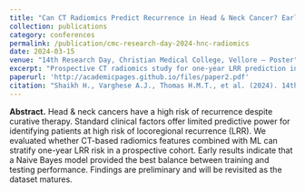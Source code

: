 ```yaml
---
title: "Can CT Radiomics Predict Recurrence in Head & Neck Cancer? Early Results from a Prospective Imaging Trial"
collection: publications
category: conferences
permalink: /publication/cmc-research-day-2024-hnc-radiomics
date: 2024-03-15
venue: "14th Research Day, Christian Medical College, Vellore — Poster"
excerpt: "Prospective CT radiomics study for one-year LRR prediction in HNC; Naive Bayes showed the best train–test balance in early results."
paperurl: 'http://academicpages.github.io/files/paper2.pdf'
citation: "Shaikh H., Varghese A.J., Thomas H.M.T., et al. (2024). 14th Research Day, CMC Vellore. Poster."
---
```


**Abstract.** Head & neck cancers have a high risk of recurrence despite curative therapy. Standard clinical factors offer limited predictive power for identifying patients at high risk of locoregional recurrence (LRR). We evaluated whether CT-based radiomics features combined with ML can stratify one-year LRR risk in a prospective cohort. Early results indicate that a Naive Bayes model provided the best balance between training and testing performance. Findings are preliminary and will be revisited as the dataset matures.
